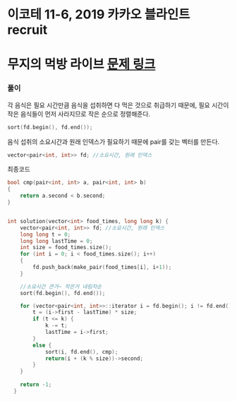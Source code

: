 # 이코테 11-6, 2019 카카오 블라인트 recruit
  
# 무지의 먹방 라이브 [문제 링크](https://programmers.co.kr/learn/courses/30/lessons/42891)  
### 풀이
각 음식은 필요 시간만큼 음식을 섭취하면 다 먹은 것으로 취급하기 때문에, 필요 시간이 작은 음식들이 먼저 사라지므로 작은 순으로 정렬해준다.
```cpp
sort(fd.begin(), fd.end());
```
음식 섭취의 소요시간과 원래 인덱스가 필요하기 때문에 pair를 갖는 벡터를 만든다.  
```cpp
vector<pair<int, int>> fd; //소요시간, 원래 인덱스
```
최종코드
```cpp
bool cmp(pair<int, int> a, pair<int, int> b)
{
	return a.second < b.second;
}


int solution(vector<int> food_times, long long k) {
    vector<pair<int, int>> fd; //소요시간, 원래 인덱스
	long long t = 0;
	long long lastTime = 0;
	int size = food_times.size();
	for (int i = 0; i < food_times.size(); i++)
	{
		fd.push_back(make_pair(food_times[i], i+1));
	}

	//소요시간 큰거~ 작은거 내림차순
	sort(fd.begin(), fd.end());

	for (vector<pair<int, int>>::iterator i = fd.begin(); i != fd.end(); i++, size--) {
		t = (i->first - lastTime) * size;
		if (t <= k) {
			k -= t;
			lastTime = i->first;
		}
		else {
			sort(i, fd.end(), cmp);
			return(i + (k % size))->second;
		}
	}
	
	return -1;
  }
```
